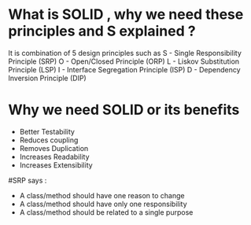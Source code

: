 # What is SOLID , why we need these principles and S explained ?
It is combination of 5 design principles such as
S - Single Responsibility Principle (SRP)
O - Open/Closed Principle (ORP)
L - Liskov Substitution Principle (LSP)
I - Interface Segregation Principle (ISP)
D - Dependency Inversion Principle (DIP)

# Why we need SOLID or its benefits
- Better Testability
- Reduces coupling
- Removes Duplication
- Increases Readability
- Increases Extensibility

#SRP says :
- A class/method should have one reason to change
- A class/method should have only one responsibility
- A class/method should be related to a single purpose